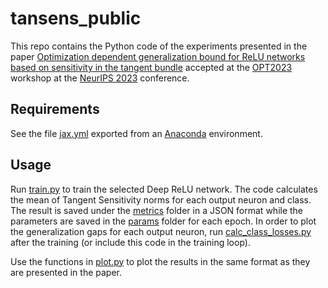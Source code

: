 # tansens_public

This repo contains the Python code of the experiments presented in the paper
[Optimization dependent generalization bound for ReLU networks based on sensitivity in the tangent bundle](https://arxiv.org/abs/2310.17378)
accepted at the [OPT2023](https://opt-ml.org/) workshop at the [NeurIPS 2023](https://nips.cc/) conference.

## Requirements

See the file [jax.yml](jax.yml) exported from an [Anaconda](https://www.anaconda.com/download#downloads) environment.

## Usage

Run [train.py](train.py) to train the selected Deep ReLU network. The code calculates the mean of Tangent Sensitivity norms for each output neuron and class. The result is saved under the [metrics](metrics) folder in a JSON format while the parameters are saved in the [params](params) folder for each epoch. In order to plot the generalization gaps for each output neuron, run [calc_class_losses.py](calc_class_losses.py) after the training (or include this code in the training loop).

Use the functions in [plot.py](plot.py) to plot the results in the same format as they are presented in the paper.
